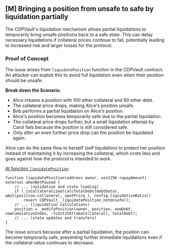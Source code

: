 ## [M] Bringing a position from unsafe to safe by liquidation partially

The CDPVault's liquidation mechanism allows partial liquidations to temporarily bring unsafe positions back to a safe state. This can delay necessary liquidations if collateral prices continue to fall, potentially leading to increased risk and larger losses for the protocol.

### Proof of Concept

The issue arises from `liquidatePosition` function in the CDPVault contract. An attacker can exploit this to avoid full liquidation even when their position should be unsafe.

**Break down the Scenario:**

- Alice creates a position with 100 ether collateral and 60 ether debt.
- The collateral price drops, making Alice's position unsafe.
- Bob performs a partial liquidation on Alice's position.
- Alice's position becomes temporarily safe due to the partial liquidation.
- The collateral price drops further, but a small liquidation attempt by Carol fails because the position is still considered safe.
- Only after an even further price drop can the position be liquidated again.

Alice can do the same flow to herself (self liqudation) to protect her position instead of maintaining it by increasing the colleteral, which costs less and goes against how the protocol is intended to work.

[At function `liquidatePosition`](repos/2024-07-loopfi/src/CDPVault.sol#L509):

```solidity
function liquidatePosition(address owner, uint256 repayAmount) external whenNotPaused {
    // ... (validation and state loading)
    if (_isCollateralized(calcTotalDebt(debtData), wmul(position.collateral, spotPrice_), config.liquidationRatio))
        revert CDPVault__liquidatePosition_notUnsafe();
    // ... (liquidation calculations)
    position = _modifyPosition(owner, position, newDebt, newCumulativeIndex, -toInt256(takeCollateral), totalDebt);
    // ... (state updates and transfers)
}
```

The issue occurs because after a partial liquidation, the position can become temporarily safe, preventing further immediate liquidations even if the collateral value continues to decrease.



